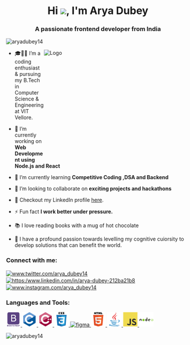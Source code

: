 <h1 align="center">Hi <img src="https://github.com/TheDudeThatCode/TheDudeThatCode/blob/master/Assets/Hi.gif" width="29px">, I'm Arya Dubey</h1>
<h3 align="center">A passionate frontend developer from India</h3>

<p align="left"> <img src="https://komarev.com/ghpvc/?username=aryadubey14&label=Profile%20views&color=0e75b6&style=flat" alt="aryadubey14" /> </p>

<img src="https://media1.popsugar-assets.com/files/thumbor/fRLjKpLnMk1Y7sEG-H2iRYSJYic/fit-in/1024x1024/filters:format_auto-!!-:strip_icc-!!-/2013/09/18/914/n/1922729/ca290b14878f7fa7_homer.gif" align="right" alt="Logo" width="400" height="300">

* 🎓👨‍💻 I’m a coding enthusiast & pursuing my B.Tech in Computer Science & Engineering at VIT Vellore.

- 🔭 I’m currently working on **Web Development using Node.js and React**

- 🌱 I’m currently learning **Competitive Coding ,DSA and Backend**

- 👯 I’m looking to collaborate on **exciting projects and hackathons**
- 💖 Checkout my LinkedIn profile <a href="https://www.linkedin.com/public-profile/settings?trk=d_flagship3_profile_self_view_public_profile">here</a>.

- ⚡ Fun fact **I work better under pressure.**
- 📚 I love reading books with a mug of hot chocolate
- 👭 I have a profound passion towards levelling my cognitive cuiorsity to develop solutions that can benefit the world.

<h3 align="left">Connect with me:</h3>
<p align="left">
<a href="https://twitter.com/www.twitter.com/arya_dubey14" target="blank"><img align="center" src="https://raw.githubusercontent.com/rahuldkjain/github-profile-readme-generator/master/src/images/icons/Social/twitter.svg" alt="www.twitter.com/arya_dubey14" height="30" width="40" /></a>
<a href="https://linkedin.com/in/https:/www.linkedin.com/in/arya-dubey-212ba21b8" target="blank"><img align="center" src="https://raw.githubusercontent.com/rahuldkjain/github-profile-readme-generator/master/src/images/icons/Social/linked-in-alt.svg" alt="https:/www.linkedin.com/in/arya-dubey-212ba21b8" height="30" width="40" /></a>
<a href="https://instagram.com/www.instagram.com/arya_dubey14" target="blank"><img align="center" src="https://raw.githubusercontent.com/rahuldkjain/github-profile-readme-generator/master/src/images/icons/Social/instagram.svg" alt="www.instagram.com/arya_dubey14" height="30" width="40" /></a>
</p>

<h3 align="left">Languages and Tools:</h3>
<p align="left"> <a href="https://getbootstrap.com" target="_blank"> <img src="https://raw.githubusercontent.com/devicons/devicon/master/icons/bootstrap/bootstrap-plain-wordmark.svg" alt="bootstrap" width="40" height="40"/> </a> <a href="https://www.cprogramming.com/" target="_blank"> <img src="https://raw.githubusercontent.com/devicons/devicon/master/icons/c/c-original.svg" alt="c" width="40" height="40"/> </a> <a href="https://www.w3schools.com/cpp/" target="_blank"> <img src="https://raw.githubusercontent.com/devicons/devicon/master/icons/cplusplus/cplusplus-original.svg" alt="cplusplus" width="40" height="40"/> </a> <a href="https://www.w3schools.com/css/" target="_blank"> <img src="https://raw.githubusercontent.com/devicons/devicon/master/icons/css3/css3-original-wordmark.svg" alt="css3" width="40" height="40"/> </a> <a href="https://www.figma.com/" target="_blank"> <img src="https://www.vectorlogo.zone/logos/figma/figma-icon.svg" alt="figma" width="40" height="40"/> </a> <a href="https://www.w3.org/html/" target="_blank"> <img src="https://raw.githubusercontent.com/devicons/devicon/master/icons/html5/html5-original-wordmark.svg" alt="html5" width="40" height="40"/> </a> <a href="https://www.java.com" target="_blank"> <img src="https://raw.githubusercontent.com/devicons/devicon/master/icons/java/java-original.svg" alt="java" width="40" height="40"/> </a> <a href="https://developer.mozilla.org/en-US/docs/Web/JavaScript" target="_blank"> <img src="https://raw.githubusercontent.com/devicons/devicon/master/icons/javascript/javascript-original.svg" alt="javascript" width="40" height="40"/> </a> <a href="https://nodejs.org" target="_blank"> <img src="https://raw.githubusercontent.com/devicons/devicon/master/icons/nodejs/nodejs-original-wordmark.svg" alt="nodejs" width="40" height="40"/> </a> </p>

<p><img align="left" src="https://github-readme-stats.vercel.app/api/top-langs?username=aryadubey14&show_icons=true&locale=en&layout=compact" alt="aryadubey14" /></p>









